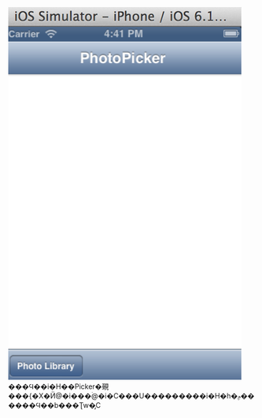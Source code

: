 <img src="pic1.png"><br>
���Ϥ��i�H��Picker�覡���{�X�Ӥ@�i���ۤ@�i�C���U���������i�H�h�ݦ������Ϥ��b���Ʈw�̡C
